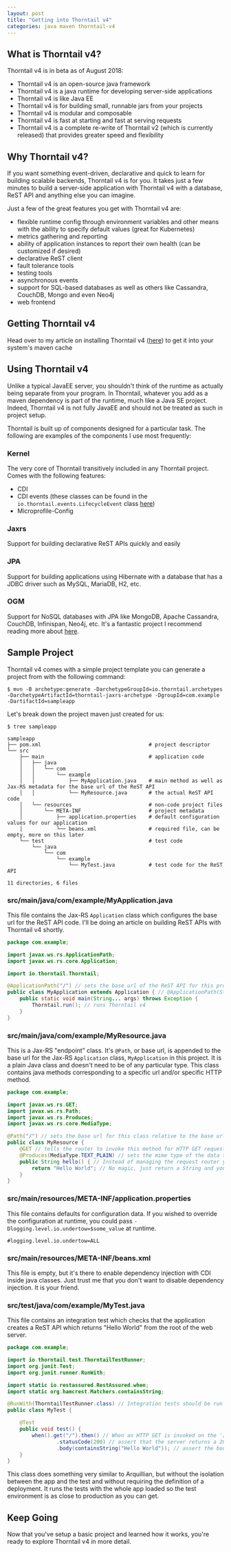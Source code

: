 ```yaml
---
layout: post
title: "Getting into Thorntail v4"
categories: java maven thorntail-v4
---
```


## What is Thorntail v4?

Thorntail v4 is in beta as of August 2018:

- Thorntail v4 is an open-source java framework
- Thorntail v4 is a java runtime for developing server-side applications
- Thorntail v4 is like Java EE
- Thorntail v4 is for building small, runnable jars from your projects
- Thorntail v4 is modular and composable
- Thorntail v4 is fast at starting and fast at serving requests
- Thorntail v4 is a complete re-write of Thorntail v2 (which is currently released) that provides greater speed and flexibility

## Why Thorntail v4?

If you want something event-driven, declarative and quick to learn for building scalable backends, Thorntail v4 is for you. It takes just a few minutes to build a server-side application with Thorntail v4 with a database, ReST API and anything else you can imagine.

Just a few of the great features you get with Thorntail v4 are:

- flexible runtime config through environment variables and other means with the ability to specify default values (great for Kubernetes)
- metrics gathering and reporting
- ability of application instances to report their own health (can be customized if desired)
- declarative ReST client
- fault tolerance tools
- testing tools
- asynchronous events
- support for SQL-based databases as well as others like Cassandra, CouchDB, Mongo and even Neo4j
- web frontend

## Getting Thorntail v4

Head over to my article on installing Thorntail v4 ([here](/java/maven/ci/thorntail-v4/2018/08/16/getting-ttv4.html)) to get it into your system's maven cache

## Using Thorntail v4

Unlike a typical JavaEE server, you shouldn't think of the runtime as actually being separate from your program. In Thorntail, whatever you add as a maven dependency is part of the runtime, much like a Java SE project. Indeed, Thorntail v4 is not fully JavaEE and should not be treated as such in project setup.

Thorntail is built up of components designed for a particular task. The following are examples of the components I use most frequently:

### Kernel

The very core of Thorntail transitively included in any Thorntail project. Comes with the following features:

- CDI
- CDI events (these classes can be found in the `io.thorntail.events.LifecycleEvent` class [here](https://github.com/thorntail/thorntail/blob/b8a5a3fdf7d315bb1f53266a931259fb64648e18/core/kernel/src/main/java/io/thorntail/events/LifecycleEvent.java))
- Microprofile-Config

### Jaxrs

Support for building declarative ReST APIs quickly and easily

### JPA

Support for building applications using Hibernate with a database that has a JDBC driver such as MySQL, MariaDB, H2, etc.

### OGM

Support for NoSQL databases with JPA like MongoDB, Apache Cassandra, CouchDB, Infinispan, Neo4j, etc. It's a fantastic project I recommend reading more about [here](http://hibernate.org/ogm/).

## Sample Project

Thorntail v4 comes with a simple project template you can generate a project from with the following command:

`$ mvn -B archetype:generate -DarchetypeGroupId=io.thorntail.archetypes -DarchetypeArtifactId=thorntail-jaxrs-archetype -DgroupId=com.example -DartifactId=sampleapp`

Let's break down the project maven just created for us:

```
$ tree sampleapp

sampleapp
├── pom.xml                                   # project descriptor
└── src
    ├── main                                  # application code
    │   ├── java
    │   │   └── com
    │   │       └── example
    │   │           ├── MyApplication.java    # main method as well as Jax-RS metadata for the base url of the ReST API
    │   │           └── MyResource.java       # the actual ReST API code
    │   └── resources                         # non-code project files
    │       └── META-INF                      # project metadata
    │           ├── application.properties    # default configuration values for our application
    │           └── beans.xml                 # required file, can be empty, more on this later
    └── test                                  # test code
        └── java
            └── com
                └── example
                    └── MyTest.java           # test code for the ReST API

11 directories, 6 files
```

### src/main/java/com/example/MyApplication.java

This file contains the Jax-RS `Application` class which configures the base url for the ReST API code. I'll be doing an article on building ReST APIs with Thorntail v4 shortly.

```java
package com.example;

import javax.ws.rs.ApplicationPath;
import javax.ws.rs.core.Application;

import io.thorntail.Thorntail;

@ApplicationPath("/") // sets the base url of the ReST API for this project to '/' because the entire project is a ReST API
public class MyApplication extends Application { // @ApplicationPath(String baseUrl) can only be used on classes which extend Application
    public static void main(String... args) throws Exception {
        Thorntail.run(); // runs Thorntail v4
    }
}
```

### src/main/java/com/example/MyResource.java

This is a Jax-RS "endpoint" class. It's `@Path`, or base url, is appended to the base url for the Jax-RS `Application` class, `MyApplication` in this project. It is a plain Java class and doesn't need to be of any particular type. This class contains java methods corresponding to a specific url and/or specific HTTP method.

```java
package com.example;

import javax.ws.rs.GET;
import javax.ws.rs.Path;
import javax.ws.rs.Produces;
import javax.ws.rs.core.MediaType;

@Path("/") // sets the base url for this class relative to the base url of the ReST API project
public class MyResource {
    @GET // tells the router to invoke this method for HTTP GET requests
    @Produces(MediaType.TEXT_PLAIN) // sets the mime type of the data to be returned to 'text/plain'
    public String hello() { // Instead of managing the request router yourself, you just set the return type to whatever you want and the rest is automatic
        return "Hello World"; // No magic, just return a String and you're done
    }
}
```

### src/main/resources/META-INF/application.properties

This file contains defaults for configuration data. If you wished to override the configuration at runtime, you could pass `-Dlogging.level.io.undertow=$some_value` at runtime.

```
#logging.level.io.undertow=ALL
```

### src/main/resources/META-INF/beans.xml

This file is empty, but it's there to enable dependency injection with CDI inside java classes. Just trust me that you don't want to disable dependency injection. It is your friend.

### src/test/java/com/example/MyTest.java 

This file contains an integration test which checks that the application creates a ReST API which returns "Hello World" from the root of the web server.

```java
package com.example;

import io.thorntail.test.ThorntailTestRunner;
import org.junit.Test;
import org.junit.runner.RunWith;

import static io.restassured.RestAssured.when;
import static org.hamcrest.Matchers.containsString;

@RunWith(ThorntailTestRunner.class) // Integration tests should be run with the ThorntailTestRunner class to be run in the container
public class MyTest {

    @Test
    public void test() {
        when().get("/").then() // When an HTTP GET is invoked on the '/' url
                .statusCode(200) // assert that the server returns a 200 OK as the response status
                .body(containsString("Hello World")); // assert the body contains the string "Hello World"
    }
}
```

This class does something very similar to Arquillian, but without the isolation between the app and the test and without requiring the definition of a deployment. It runs the tests with the whole app loaded so the test environment is as close to production as you can get.

## Keep Going

Now that you've setup a basic project and learned how it works, you're ready to explore Thorntail v4 in more detail.
